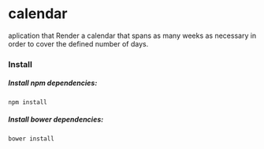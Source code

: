 # calendar
aplication that Render a calendar that spans as many weeks as necessary in order to  cover the defined number of days.

### Install

##### Install npm dependencies:
```
npm install
```
##### Install bower dependencies:
```
bower install
```
